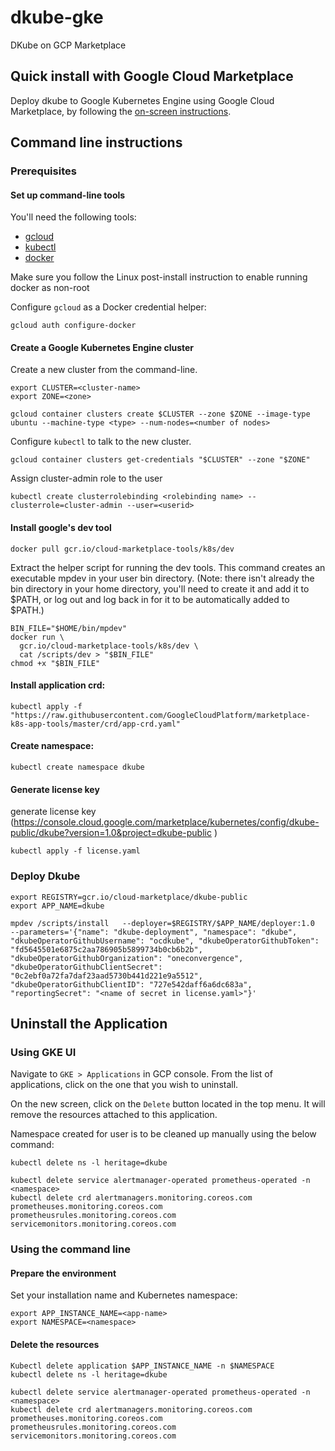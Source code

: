 # dkube-gke
DKube on GCP Marketplace 

## Quick install with Google Cloud Marketplace

Deploy dkube to Google Kubernetes Engine using Google Cloud Marketplace, by following the [on-screen instructions](https://console.cloud.google.com/marketplace/details/dkube-public/dkube?filter=solution-type:k8s&q=dkube&project=dkube-public).

## Command line instructions

### Prerequisites

#### Set up command-line tools

You'll need the following tools:
- [gcloud](https://cloud.google.com/sdk/gcloud/)
- [kubectl](https://kubernetes.io/docs/reference/kubectl/overview/)
- [docker](https://docs.docker.com/install/)


Make sure you follow the Linux post-install instruction to enable running docker as non-root

Configure `gcloud` as a Docker credential helper:

```shell
gcloud auth configure-docker
```
#### Create a Google Kubernetes Engine cluster

Create a new cluster from the command-line.

```shell
export CLUSTER=<cluster-name>
export ZONE=<zone>

gcloud container clusters create $CLUSTER --zone $ZONE --image-type ubuntu --machine-type <type> --num-nodes=<number of nodes> 
```

Configure `kubectl` to talk to the new cluster.

```shell
gcloud container clusters get-credentials "$CLUSTER" --zone "$ZONE"
```
Assign cluster-admin role to the user
```shell
kubectl create clusterrolebinding <rolebinding name> --clusterrole=cluster-admin --user=<userid>
```

#### Install google's dev tool
```shell
docker pull gcr.io/cloud-marketplace-tools/k8s/dev
```
Extract the helper script for running the dev tools. This command creates an executable mpdev in your user bin directory. (Note: there isn't already the bin directory in your home directory, you'll need to create it and add it to $PATH, or log out and log back in for it to be automatically added to $PATH.)

```shell
BIN_FILE="$HOME/bin/mpdev"
docker run \
  gcr.io/cloud-marketplace-tools/k8s/dev \
  cat /scripts/dev > "$BIN_FILE"
chmod +x "$BIN_FILE"
```

#### Install application crd:
```shell
kubectl apply -f "https://raw.githubusercontent.com/GoogleCloudPlatform/marketplace-k8s-app-tools/master/crd/app-crd.yaml"
```

#### Create namespace:
```shell
kubectl create namespace dkube
```

#### Generate license key 
generate license key  (https://console.cloud.google.com/marketplace/kubernetes/config/dkube-public/dkube?version=1.0&project=dkube-public )

```shell
kubectl apply -f license.yaml 
```
### Deploy Dkube
```shell
export REGISTRY=gcr.io/cloud-marketplace/dkube-public
export APP_NAME=dkube

mpdev /scripts/install   --deployer=$REGISTRY/$APP_NAME/deployer:1.0   --parameters='{"name": "dkube-deployment", "namespace": "dkube", "dkubeOperatorGithubUsername": "ocdkube", "dkubeOperatorGithubToken": "fd5645501e6875c2aa786905b5899734b0cb6b2b", "dkubeOperatorGithubOrganization": "oneconvergence", "dkubeOperatorGithubClientSecret": "0c2ebf0a72fa7daf23aad5730b441d221e9a5512", "dkubeOperatorGithubClientID": "727e542daff6a6dc683a", "reportingSecret": "<name of secret in license.yaml>"}'
 ``` 
## Uninstall the Application

### Using GKE UI

Navigate to `GKE > Applications` in GCP console. From the list of applications, click on the one that you wish to uninstall.

On the new screen, click on the `Delete` button located in the top menu. It will remove
the resources attached to this application.

Namespace created for user is to be cleaned up manually using the below command:
```shell
kubectl delete ns -l heritage=dkube
```
```shell
kubectl delete service alertmanager-operated prometheus-operated -n <namespace>
kubectl delete crd alertmanagers.monitoring.coreos.com prometheuses.monitoring.coreos.com prometheusrules.monitoring.coreos.com servicemonitors.monitoring.coreos.com
```

### Using the command line

#### Prepare the environment

Set your installation name and Kubernetes namespace:

```shell
export APP_INSTANCE_NAME=<app-name>
export NAMESPACE=<namespace>
```

#### Delete the resources
```shell
Kubectl delete application $APP_INSTANCE_NAME -n $NAMESPACE
kubectl delete ns -l heritage=dkube
```
```shell
kubectl delete service alertmanager-operated prometheus-operated -n <namespace>
kubectl delete crd alertmanagers.monitoring.coreos.com prometheuses.monitoring.coreos.com prometheusrules.monitoring.coreos.com servicemonitors.monitoring.coreos.com
```



